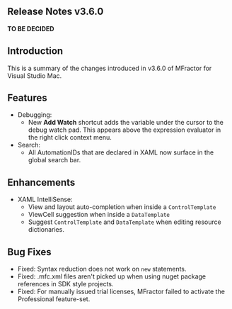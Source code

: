 ## Release Notes v3.6.0

**TO BE DECIDED**

## Introduction

This is a summary of the changes introduced in v3.6.0 of MFractor for Visual Studio Mac.



## Features

 * Debugging:
    * New **Add Watch** shortcut adds the variable under the cursor to the debug watch pad. This appears above the expression evaluator in the right click context menu.
 * Search:
    * All AutomationIDs that are declared in XAML now surface in the global search bar.


## Enhancements

 * XAML IntelliSense:
    * View and layout auto-completion when inside a `ControlTemplate`
    * ViewCell suggestion when inside a `DataTemplate`
    * Suggest `ControlTemplate` and `DataTemplate` when editing resource dictionaries.

## Bug Fixes

* Fixed: Syntax reduction does not work on `new` statements.
* Fixed: .mfc.xml files aren't picked up when using nuget package references in SDK style projects.
* Fixed: For manually issued trial licenses, MFractor failed to activate the Professional feature-set.
